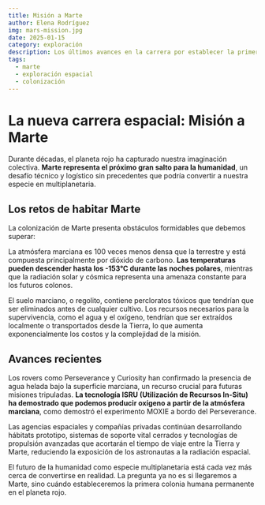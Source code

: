 ```yaml
---
title: Misión a Marte
author: Elena Rodríguez
img: mars-mission.jpg
date: 2025-01-15
category: exploración
description: Los últimos avances en la carrera por establecer la primera colonia humana en el planeta rojo.
tags:
  - marte
  - exploración espacial
  - colonización
---
```


# La nueva carrera espacial: Misión a Marte

Durante décadas, el planeta rojo ha capturado nuestra imaginación colectiva. **Marte representa el próximo gran salto para la humanidad**, un desafío técnico y logístico sin precedentes que podría convertir a nuestra especie en multiplanetaria.

## Los retos de habitar Marte

La colonización de Marte presenta obstáculos formidables que debemos superar:

La atmósfera marciana es 100 veces menos densa que la terrestre y está compuesta principalmente por dióxido de carbono. **Las temperaturas pueden descender hasta los -153°C durante las noches polares**, mientras que la radiación solar y cósmica representa una amenaza constante para los futuros colonos.

El suelo marciano, o regolito, contiene percloratos tóxicos que tendrían que ser eliminados antes de cualquier cultivo. Los recursos necesarios para la supervivencia, como el agua y el oxígeno, tendrían que ser extraídos localmente o transportados desde la Tierra, lo que aumenta exponencialmente los costos y la complejidad de la misión.

## Avances recientes

Los rovers como Perseverance y Curiosity han confirmado la presencia de agua helada bajo la superficie marciana, un recurso crucial para futuras misiones tripuladas. **La tecnología ISRU (Utilización de Recursos In-Situ) ha demostrado que podemos producir oxígeno a partir de la atmósfera marciana**, como demostró el experimento MOXIE a bordo del Perseverance.

Las agencias espaciales y compañías privadas continúan desarrollando hábitats prototipo, sistemas de soporte vital cerrados y tecnologías de propulsión avanzadas que acortarán el tiempo de viaje entre la Tierra y Marte, reduciendo la exposición de los astronautas a la radiación espacial.

El futuro de la humanidad como especie multiplanetaria está cada vez más cerca de convertirse en realidad. La pregunta ya no es si llegaremos a Marte, sino cuándo estableceremos la primera colonia humana permanente en el planeta rojo.
